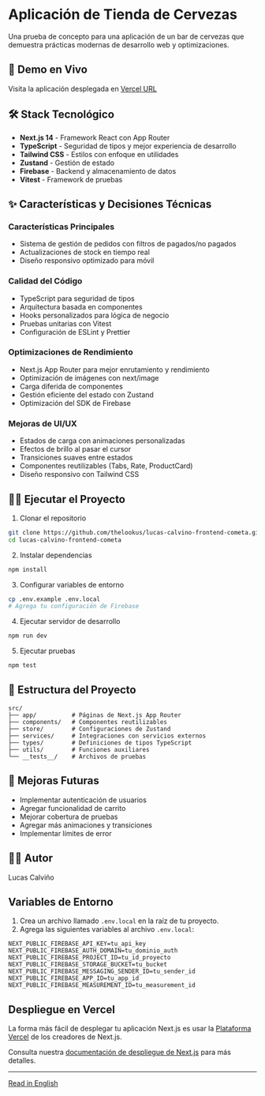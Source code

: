 # Aplicación de Tienda de Cervezas

Una prueba de concepto para una aplicación de un bar de cervezas que demuestra prácticas modernas de desarrollo web y optimizaciones.

## 🚀 Demo en Vivo

Visita la aplicación desplegada en <a href="https://lucas-calvino-frontend-cometa-git-main-lucas-projects-ea3434e8.vercel.app" target="_blank">Vercel URL</a>

## 🛠 Stack Tecnológico

- **Next.js 14** - Framework React con App Router
- **TypeScript** - Seguridad de tipos y mejor experiencia de desarrollo
- **Tailwind CSS** - Estilos con enfoque en utilidades
- **Zustand** - Gestión de estado
- **Firebase** - Backend y almacenamiento de datos
- **Vitest** - Framework de pruebas

## ✨ Características y Decisiones Técnicas

### Características Principales
- Sistema de gestión de pedidos con filtros de pagados/no pagados
- Actualizaciones de stock en tiempo real
- Diseño responsivo optimizado para móvil

### Calidad del Código
- TypeScript para seguridad de tipos
- Arquitectura basada en componentes
- Hooks personalizados para lógica de negocio
- Pruebas unitarias con Vitest
- Configuración de ESLint y Prettier

### Optimizaciones de Rendimiento
- Next.js App Router para mejor enrutamiento y rendimiento
- Optimización de imágenes con next/image
- Carga diferida de componentes
- Gestión eficiente del estado con Zustand
- Optimización del SDK de Firebase

### Mejoras de UI/UX
- Estados de carga con animaciones personalizadas
- Efectos de brillo al pasar el cursor
- Transiciones suaves entre estados
- Componentes reutilizables (Tabs, Rate, ProductCard)
- Diseño responsivo con Tailwind CSS

## 🏃‍♂️ Ejecutar el Proyecto

1. Clonar el repositorio
```bash
git clone https://github.com/thelookus/lucas-calvino-frontend-cometa.git
cd lucas-calvino-frontend-cometa
```

2. Instalar dependencias
```bash
npm install
```

3. Configurar variables de entorno
```bash
cp .env.example .env.local
# Agrega tu configuración de Firebase
```

4. Ejecutar servidor de desarrollo
```bash
npm run dev
```

5. Ejecutar pruebas
```bash
npm test
```

## 📝 Estructura del Proyecto

```
src/
├── app/          # Páginas de Next.js App Router
├── components/   # Componentes reutilizables
├── store/        # Configuraciones de Zustand
├── services/     # Integraciones con servicios externos
├── types/        # Definiciones de tipos TypeScript
├── utils/        # Funciones auxiliares
└── __tests__/    # Archivos de pruebas
```

## 🎯 Mejoras Futuras

- Implementar autenticación de usuarios
- Agregar funcionalidad de carrito
- Mejorar cobertura de pruebas
- Agregar más animaciones y transiciones
- Implementar límites de error

## 👨‍💻 Autor

Lucas Calviño

## Variables de Entorno

1. Crea un archivo llamado `.env.local` en la raíz de tu proyecto.
2. Agrega las siguientes variables al archivo `.env.local`:

```plaintext
NEXT_PUBLIC_FIREBASE_API_KEY=tu_api_key
NEXT_PUBLIC_FIREBASE_AUTH_DOMAIN=tu_dominio_auth
NEXT_PUBLIC_FIREBASE_PROJECT_ID=tu_id_proyecto
NEXT_PUBLIC_FIREBASE_STORAGE_BUCKET=tu_bucket
NEXT_PUBLIC_FIREBASE_MESSAGING_SENDER_ID=tu_sender_id
NEXT_PUBLIC_FIREBASE_APP_ID=tu_app_id
NEXT_PUBLIC_FIREBASE_MEASUREMENT_ID=tu_measurement_id
```

## Despliegue en Vercel

La forma más fácil de desplegar tu aplicación Next.js es usar la [Plataforma Vercel](https://vercel.com/new?utm_medium=default-template&filter=next.js&utm_source=create-next-app&utm_campaign=create-next-app-readme) de los creadores de Next.js.

Consulta nuestra [documentación de despliegue de Next.js](https://nextjs.org/docs/app/building-your-application/deploying) para más detalles.

---

[Read in English](README.md)
